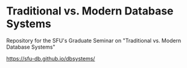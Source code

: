 # Traditional vs. Modern Database Systems

Repository for the SFU's Graduate Seminar on "Traditional vs. Modern Database Systems"

https://sfu-db.github.io/dbsystems/

